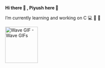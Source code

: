 **Hi there 👋 , Piyush here :boy:**

I’m currently learning and working on C :computer: 🔭 🌱 



 <img src="https://c.tenor.com/RpihrRIdVHoAAAAC/wave.gif" width="104" height="115.34966592427617" alt="Wave GIF - Wave GIFs" style="max-width: 104px;">
